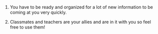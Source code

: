 1. You have to be ready and organized for a lot of new information to be coming at you very quickly.

2. Classmates and teachers are your allies and are in it with you so feel free to use them!
